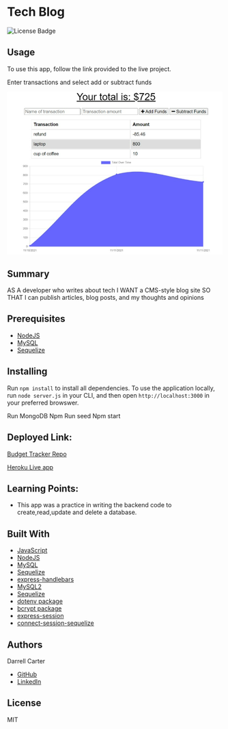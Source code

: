 # Tech Blog
![License Badge](https://img.shields.io/badge/License-MIT-green)



## Usage
To use this app, follow the link provided to the live project.

Enter transactions and select  add or subtract funds




![Home Screen](./screenshots/Budget-Tracker.png)



## Summary
AS A developer who writes about tech
I WANT a CMS-style blog site
SO THAT I can publish articles, blog posts, and my thoughts and opinions

## Prerequisites
* [NodeJS](https://nodejs.org/)
* [MySQL](https://www.npmjs.com/package/mysql2)
* [Sequelize](https://www.npmjs.com/package/sequelize)

## Installing
Run `npm install` to install all dependencies. To use the application locally, run `node server.js` in your CLI, and then open `http://localhost:3000` in your preferred browswer.

Run MongoDB
Npm Run seed
Npm start


## Deployed Link:
[Budget Tracker Repo](https://github.com/dcarter45/tech-blog)

[Heroku Live app](https://lit-wildwood-56582.herokuapp.com/)


## Learning Points:
* This app was a practice in writing the backend code to create,read,update and delete a database.


## Built With
* [JavaScript](https://developer.mozilla.org/en-US/docs/Web/JavaScript)
* [NodeJS](https://nodejs.org/)
* [MySQL](https://www.npmjs.com/package/mysql2)
* [Sequelize](https://www.npmjs.com/package/sequelize)
* [express-handlebars](https://www.npmjs.com/package/express-handlebars)  
* [MySQL2](https://www.npmjs.com/package/mysql2) 
* [Sequelize](https://www.npmjs.com/package/sequelize) 
* [dotenv package](https://www.npmjs.com/package/dotenv) 
* [bcrypt package](https://www.npmjs.com/package/bcrypt)  
* [express-session](https://www.npmjs.com/package/express-session)  
* [connect-session-sequelize](https://www.npmjs.com/package/connect-session-sequelize) 

## Authors
Darrell Carter
* [GitHub](https://github.com/dcarter45)
* [LinkedIn](https://www.linkedin.com/in/darrell-carter-5030a3a9/)

## License
MIT
